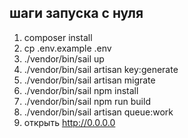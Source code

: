 ## шаги запуска с нуля

1. composer install
2. cp .env.example .env
3. ./vendor/bin/sail up
4. ./vendor/bin/sail artisan key:generate
5. ./vendor/bin/sail artisan migrate
6. ./vendor/bin/sail npm install
7. ./vendor/bin/sail npm run build
8. ./vendor/bin/sail artisan queue:work
9. открыть http://0.0.0.0